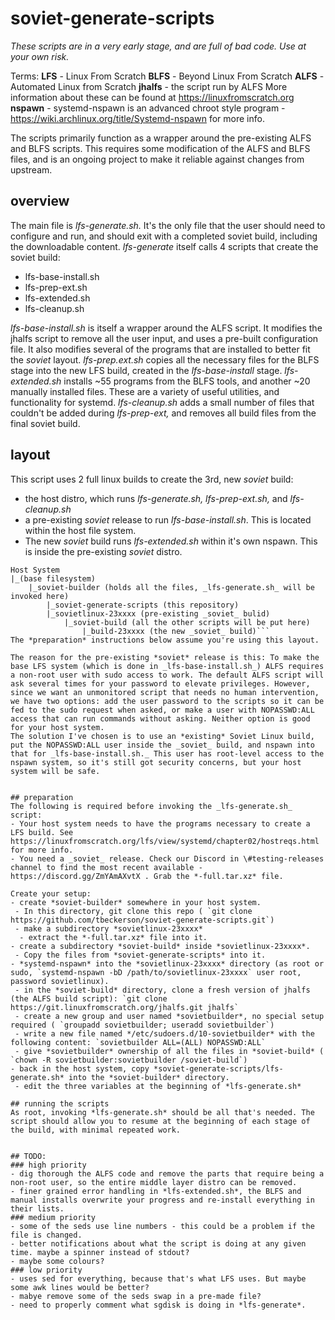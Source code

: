 # soviet-generate-scripts

*These scripts are in a very early stage, and are full of bad code. Use at your own risk.*

Terms:
    **LFS** - Linux From Scratch 
    **BLFS** - Beyond Linux From Scratch
    **ALFS** - Automated Linux from Scratch
    **jhalfs** - the script run by ALFS
    More information about these can be found at https://linuxfromscratch.org
    **nspawn** - systemd-nspawn is an advanced chroot style program - https://wiki.archlinux.org/title/Systemd-nspawn for more info.
    
The scripts primarily function as a wrapper around the pre-existing ALFS and BLFS scripts. This requires some modification of the ALFS and BLFS files, and is an ongoing project to make it reliable against changes from upstream.

## overview
The main file is *lfs-generate.sh.* It's the only file that the user should need to configure and run, and should exit with a completed soviet build, including the downloadable content. *lfs-generate* itself calls 4 scripts that create the soviet build:
- lfs-base-install.sh
- lfs-prep-ext.sh
- lfs-extended.sh
- lfs-cleanup.sh

*lfs-base-install.sh* is itself a wrapper around the ALFS script. It modifies the jhalfs script to remove all the user input, and uses a pre-built configuration file. It also modifies several of the programs that are installed to better fit the *soviet* layout.
*lfs-prep.ext.sh* copies all the necessary files for the BLFS stage into the new LFS build, created in the *lfs-base-install* stage.
*lfs-extended.sh* installs ~55 programs from the BLFS tools, and another ~20 manually installed files. These are a variety of useful utilities, and functionality for systemd.
*lfs-cleanup.sh* adds a small number of files that couldn't be added during *lfs-prep-ext,* and removes all build files from the final soviet build.

## layout
This script uses 2 full linux builds to create the 3rd, new *soviet* build:
- the host distro, which runs *lfs-generate.sh, lfs-prep-ext.sh,* and *lfs-cleanup.sh*
- a pre-existing *soviet* release to run *lfs-base-install.sh*. This is located within the host file system.
- The new *soviet* build runs *lfs-extended.sh* within it's own nspawn. This is inside the pre-existing *soviet* distro.

```The layout looks like this (default example):
Host System
|_(base filesystem)
    |_soviet-builder (holds all the files, _lfs-generate.sh_ will be invoked here)
        |_soviet-generate-scripts (this repository)
        |_sovietlinux-23xxxx (pre-existing _soviet_ bulid)
            |_soviet-build (all the other scripts will be put here)
                |_build-23xxxx (the new _soviet_ build)```
The *preparation* instructions below assume you're using this layout.

The reason for the pre-existing *soviet* release is this: To make the base LFS system (which is done in _lfs-base-install.sh_) ALFS requires a non-root user with sudo access to work. The default ALFS script will ask several times for your password to elevate privileges. However, since we want an unmonitored script that needs no human intervention, we have two options: add the user password to the scripts so it can be fed to the sudo request when asked, or make a user with NOPASSWD:ALL access that can run commands without asking. Neither option is good for your host system.
The solution I've chosen is to use an *existing* Soviet Linux build, put the NOPASSWD:ALL user inside the _soviet_ build, and nspawn into that for _lfs-base-install.sh._ This user has root-level access to the nspawn system, so it's still got security concerns, but your host system will be safe.


## preparation
The following is required before invoking the _lfs-generate.sh_ script:
- Your host system needs to have the programs necessary to create a LFS build. See https://linuxfromscratch.org/lfs/view/systemd/chapter02/hostreqs.html for more info.
- You need a _soviet_ release. Check our Discord in \#testing-releases channel to find the most recent available - https://discord.gg/ZmYAmAXvtX . Grab the *-full.tar.xz* file.

Create your setup:
- create *soviet-builder* somewhere in your host system.
 - In this directory, git clone this repo ( `git clone https://github.com/tbeckerson/soviet-generate-scripts.git`)
 - make a subdirectory *sovietlinux-23xxxx*
  - extract the *-full.tar.xz* file into it.
- create a subdirectory *soviet-build* inside *sovietlinux-23xxxx*.
 - Copy the files from *soviet-generate-scripts* into it.
- *systemd-nspawn* into the *sovietlinux-23xxxx* directory (as root or sudo, `systemd-nspawn -bD /path/to/sovietlinux-23xxxx` user root, password sovietlinux).
 - in the *soviet-build* directory, clone a fresh version of jhalfs (the ALFS build script): `git clone https://git.linuxfromscratch.org/jhalfs.git jhalfs`
 - create a new group and user named *sovietbuilder*, no special setup required ( `groupadd sovietbuilder; useradd sovietbuilder`)
 - write a new file named */etc/sudoers.d/10-sovietbuilder* with the following content: `sovietbuilder ALL=(ALL) NOPASSWD:ALL`
 - give *sovietbuilder* ownership of all the files in *soviet-build* ( `chown -R sovietbuilder:sovietbuilder /soviet-build`)
- back in the host system, copy *soviet-generate-scripts/lfs-generate.sh* into the *soviet-builder* directory.
 - edit the three variables at the beginning of *lfs-generate.sh*

## running the scripts
As root, invoking *lfs-generate.sh* should be all that's needed. The script should allow you to resume at the beginning of each stage of the build, with minimal repeated work.


## TODO:
### high priority
- dig thorough the ALFS code and remove the parts that require being a non-root user, so the entire middle layer distro can be removed.
- finer grained error handling in *lfs-extended.sh*, the BLFS and manual installs overwrite your progress and re-install everything in their lists.
### medium priority
- some of the seds use line numbers - this could be a problem if the file is changed.
- better notifications about what the script is doing at any given time. maybe a spinner instead of stdout?
- maybe some colours?
### low priority
- uses sed for everything, because that's what LFS uses. But maybe some awk lines would be better?
- mabye remove some of the seds swap in a pre-made file?
- need to properly comment what sgdisk is doing in *lfs-generate*.
